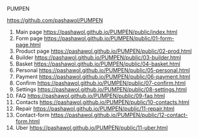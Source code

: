 PUMPEN


<https://github.com/pashawol/PUMPEN>
1. Main page <https://pashawol.github.io/PUMPEN/public/index.html>
1. Form page <https://pashawol.github.io/PUMPEN/public/01-form-page.html>
1. Product page <https://pashawol.github.io/PUMPEN/public/02-prod.html>
1.  Builder <https://pashawol.github.io/PUMPEN/public/03-builder.html> 
1. Basket <https://pashawol.github.io/PUMPEN/public/04-basket.html>
1. Personal <https://pashawol.github.io/PUMPEN/public/05-personal.html>
1. Payment <https://pashawol.github.io/PUMPEN/public/06-payment.html>
1. Confirm <https://pashawol.github.io/PUMPEN/public/07-confirm.html>
1. Settings <https://pashawol.github.io/PUMPEN/public/08-settings.html>
1. FAQ <https://pashawol.github.io/PUMPEN/public/09-faq.html>
1. Contacts <https://pashawol.github.io/PUMPEN/public/10-contacts.html>
1. Repair <https://pashawol.github.io/PUMPEN/public/11-repair.html>
1. Contact-form <https://pashawol.github.io/PUMPEN/public/12-contact-form.html>
1. Uber <https://pashawol.github.io/PUMPEN/public/11-uber.html>

